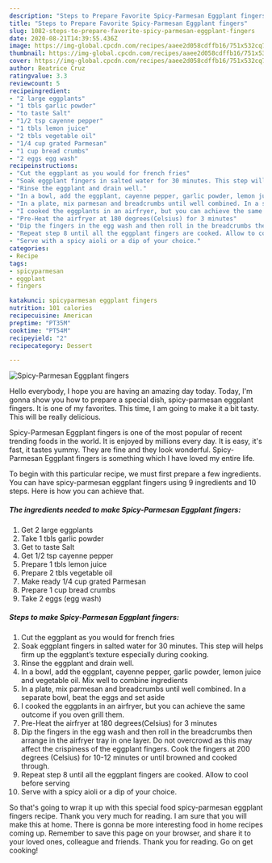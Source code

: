 ```yaml
---
description: "Steps to Prepare Favorite Spicy-Parmesan Eggplant fingers"
title: "Steps to Prepare Favorite Spicy-Parmesan Eggplant fingers"
slug: 1082-steps-to-prepare-favorite-spicy-parmesan-eggplant-fingers
date: 2020-08-21T14:39:55.436Z
image: https://img-global.cpcdn.com/recipes/aaee2d058cdffb16/751x532cq70/spicy-parmesan-eggplant-fingers-recipe-main-photo.jpg
thumbnail: https://img-global.cpcdn.com/recipes/aaee2d058cdffb16/751x532cq70/spicy-parmesan-eggplant-fingers-recipe-main-photo.jpg
cover: https://img-global.cpcdn.com/recipes/aaee2d058cdffb16/751x532cq70/spicy-parmesan-eggplant-fingers-recipe-main-photo.jpg
author: Beatrice Cruz
ratingvalue: 3.3
reviewcount: 5
recipeingredient:
- "2 large eggplants"
- "1 tbls garlic powder"
- "to taste Salt"
- "1/2 tsp cayenne pepper"
- "1 tbls lemon juice"
- "2 tbls vegetable oil"
- "1/4 cup grated Parmesan"
- "1 cup bread crumbs"
- "2 eggs egg wash"
recipeinstructions:
- "Cut the eggplant as you would for french fries"
- "Soak eggplant fingers in salted water for 30 minutes. This step will helps firm up the eggplant’s texture especially during cooking."
- "Rinse the eggplant and drain well."
- "In a bowl, add the eggplant, cayenne pepper, garlic powder, lemon juice and vegetable oil. Mix well to combine ingredients"
- "In a plate, mix parmesan and breadcrumbs until well combined. In a separate bowl, beat the eggs and set aside"
- "I cooked the eggplants in an airfryer, but you can achieve the same outcome if you oven grill them."
- "Pre-Heat the airfryer at 180 degrees(Celsius) for 3 minutes"
- "Dip the fingers in the egg wash and then roll in the breadcrumbs then arrange in the airfryer tray in one layer. Do not overcrowd as this may affect the crispiness of the eggplant fingers. Cook the fingers at 200 degrees (Celsius) for 10-12 minutes or until browned and cooked through."
- "Repeat step 8 until all the eggplant fingers are cooked. Allow to cool before serving"
- "Serve with a spicy aioli or a dip of your choice."
categories:
- Recipe
tags:
- spicyparmesan
- eggplant
- fingers

katakunci: spicyparmesan eggplant fingers 
nutrition: 101 calories
recipecuisine: American
preptime: "PT35M"
cooktime: "PT54M"
recipeyield: "2"
recipecategory: Dessert

---
```



![Spicy-Parmesan Eggplant fingers](https://img-global.cpcdn.com/recipes/aaee2d058cdffb16/751x532cq70/spicy-parmesan-eggplant-fingers-recipe-main-photo.jpg)

Hello everybody, I hope you are having an amazing day today. Today, I'm gonna show you how to prepare a special dish, spicy-parmesan eggplant fingers. It is one of my favorites. This time, I am going to make it a bit tasty. This will be really delicious.

Spicy-Parmesan Eggplant fingers is one of the most popular of recent trending foods in the world. It is enjoyed by millions every day. It is easy, it's fast, it tastes yummy. They are fine and they look wonderful. Spicy-Parmesan Eggplant fingers is something which I have loved my entire life.




To begin with this particular recipe, we must first prepare a few ingredients. You can have spicy-parmesan eggplant fingers using 9 ingredients and 10 steps. Here is how you can achieve that.

<!--inarticleads1-->

##### The ingredients needed to make Spicy-Parmesan Eggplant fingers:

1. Get 2 large eggplants
1. Take 1 tbls garlic powder
1. Get to taste Salt
1. Get 1/2 tsp cayenne pepper
1. Prepare 1 tbls lemon juice
1. Prepare 2 tbls vegetable oil
1. Make ready 1/4 cup grated Parmesan
1. Prepare 1 cup bread crumbs
1. Take 2 eggs (egg wash)




<!--inarticleads2-->

##### Steps to make Spicy-Parmesan Eggplant fingers:

1. Cut the eggplant as you would for french fries
1. Soak eggplant fingers in salted water for 30 minutes. This step will helps firm up the eggplant’s texture especially during cooking.
1. Rinse the eggplant and drain well.
1. In a bowl, add the eggplant, cayenne pepper, garlic powder, lemon juice and vegetable oil. Mix well to combine ingredients
1. In a plate, mix parmesan and breadcrumbs until well combined. In a separate bowl, beat the eggs and set aside
1. I cooked the eggplants in an airfryer, but you can achieve the same outcome if you oven grill them.
1. Pre-Heat the airfryer at 180 degrees(Celsius) for 3 minutes
1. Dip the fingers in the egg wash and then roll in the breadcrumbs then arrange in the airfryer tray in one layer. Do not overcrowd as this may affect the crispiness of the eggplant fingers. Cook the fingers at 200 degrees (Celsius) for 10-12 minutes or until browned and cooked through.
1. Repeat step 8 until all the eggplant fingers are cooked. Allow to cool before serving
1. Serve with a spicy aioli or a dip of your choice.




So that's going to wrap it up with this special food spicy-parmesan eggplant fingers recipe. Thank you very much for reading. I am sure that you will make this at home. There is gonna be more interesting food in home recipes coming up. Remember to save this page on your browser, and share it to your loved ones, colleague and friends. Thank you for reading. Go on get cooking!
